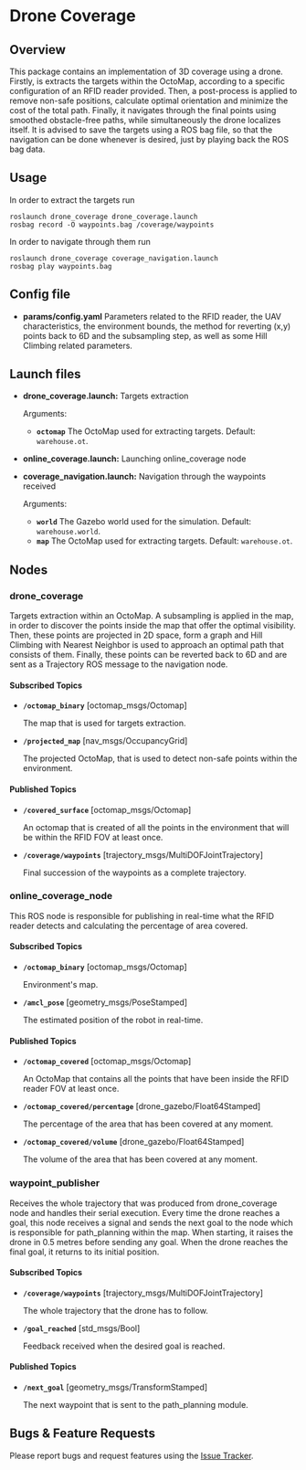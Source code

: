 # Drone Coverage

## Overview

This package contains an implementation of 3D coverage using a drone. Firstly, is extracts the targets within the OctoMap, according to a specific configuration of an RFID reader provided. Then, a post-process is applied to remove non-safe positions, calculate optimal orientation and minimize the cost of the total path. Finally, it navigates through the final points using smoothed obstacle-free paths, while simultaneously the drone localizes itself. It is advised to save the targets using a ROS bag file, so that the navigation can be done whenever is desired, just by playing back the ROS bag data.

## Usage

In order to extract the targets run

	roslaunch drone_coverage drone_coverage.launch
	rosbag record -O waypoints.bag /coverage/waypoints

In order to navigate through them run

	roslaunch drone_coverage coverage_navigation.launch
	rosbag play waypoints.bag

## Config file

* **params/config.yaml** Parameters related to the RFID reader, the UAV characteristics, the environment bounds, the method for reverting (x,y) points back to 6D and the subsampling step, as well as some Hill Climbing related parameters.

## Launch files

* **drone_coverage.launch:** Targets extraction

     Arguments:

     - **`octomap`** The OctoMap used for extracting targets. Default: `warehouse.ot`.

 * **online_coverage.launch:** Launching online_coverage node

 * **coverage_navigation.launch:** Navigation through the waypoints received

      Arguments:

      - **`world`** The Gazebo world used for the simulation. Default: `warehouse.world`.
      - **`map`** The OctoMap used for extracting targets. Default: `warehouse.ot`.

## Nodes

### drone_coverage

Targets extraction within an OctoMap. A subsampling is applied in the map, in order to discover the points inside the map that offer the optimal visibility. Then, these points are projected in 2D space, form a graph and Hill Climbing with Nearest Neighbor is used to approach an optimal path that consists of them. Finally, these points can be reverted back to 6D and are sent as a Trajectory ROS message to the navigation node.

#### Subscribed Topics

* **`/octomap_binary`** [octomap_msgs/Octomap]

	The map that is used for targets extraction.

* **`/projected_map`** [nav_msgs/OccupancyGrid]

	The projected OctoMap, that is used to detect non-safe points within the environment.

#### Published Topics

* **`/covered_surface`** [octomap_msgs/Octomap]

	An octomap that is created of all the points in the environment that will be within the RFID FOV at least once.

* **`/coverage/waypoints`** [trajectory_msgs/MultiDOFJointTrajectory]

	Final succession of the waypoints as a complete trajectory.

### online_coverage_node

This ROS node is responsible for publishing in real-time what the RFID reader detects and calculating the percentage of area covered.

#### Subscribed Topics

* **`/octomap_binary`** [octomap_msgs/Octomap]

	Environment's map.

* **`/amcl_pose`** [geometry_msgs/PoseStamped]

	The estimated position of the robot in real-time.

#### Published Topics

* **`/octomap_covered`** [octomap_msgs/Octomap]

	An OctoMap that contains all the points that have been inside the RFID reader FOV at least once.

* **`/octomap_covered/percentage`** [drone_gazebo/Float64Stamped]

	The percentage of the area that has been covered at any moment.

* **`/octomap_covered/volume`** [drone_gazebo/Float64Stamped]

	The volume of the area that has been covered at any moment.

### waypoint_publisher

Receives the whole trajectory that was produced from drone_coverage node and handles their serial execution. Every time the drone reaches a goal, this node receives a signal and sends the next goal to the node which is responsible for path_planning within the map. When starting, it raises the drone in 0.5 metres before sending any goal. When the drone reaches the final goal, it returns to its initial position.

#### Subscribed Topics

* **`/coverage/waypoints`** [trajectory_msgs/MultiDOFJointTrajectory]

	The whole trajectory that the drone has to follow.

* **`/goal_reached`** [std_msgs/Bool]

	Feedback received when the desired goal is reached.

#### Published Topics

* **`/next_goal`** [geometry_msgs/TransformStamped]

	The next waypoint that is sent to the path_planning module.


## Bugs & Feature Requests

Please report bugs and request features using the [Issue Tracker](https://github.com/kosmastsk/thesis/issues).
